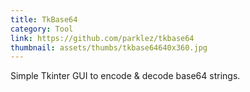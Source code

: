```yaml
---
title: TkBase64
category: Tool
link: https://github.com/parklez/tkbase64
thumbnail: assets/thumbs/tkbase64640x360.jpg
---
```

Simple Tkinter GUI to encode & decode base64 strings.